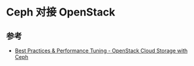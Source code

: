 # Ceph 对接 OpenStack

## 参考

* [Best Practices & Performance Tuning - OpenStack Cloud Storage with Ceph](https://www.slideshare.net/swamireddy/ceph-barcelonav12)